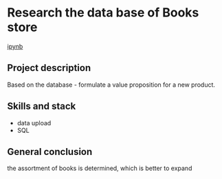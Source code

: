 # Research the data base of Books store

[ipynb](https://github.com/MilkaKaplan/Portfolio_DA/blob/research-data-analysis/SQL%20-%20Books%20store/SQL_books-store%20(1).ipynb)

## Project description
Based on the database - formulate a value proposition for a new product.

## Skills and stack
* data upload
* SQL


## General conclusion
the assortment of books is determined, which is better to expand
